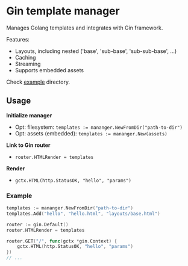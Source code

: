 # Gin template manager

Manages Golang templates and integrates with Gin framework.

Features:

- Layouts, including nested ('base', 'sub-base', 'sub-sub-base', ...)
- Caching
- Streaming
- Supports embedded assets

Check [example](example) directory.

## Usage

**Initialize manager**

* Opt: filesystem: `templates := mananger.NewFromDir("path-to-dir")`
* Opt: assets (embedded): `templates := mananger.New(assets)`

**Link to Gin router**

* `router.HTMLRender = templates`

**Render**

* `gctx.HTML(http.StatusOK, "hello", "params")`

### Example

```go
templates := mananger.NewFromDir("path-to-dir")
templates.Add("hello", "hello.html", "layouts/base.html")

router := gin.Default()
router.HTMLRender = templates

router.GET("/", func(gctx *gin.Context) {
    gctx.HTML(http.StatusOK, "hello", "params")
})
// ...
```
